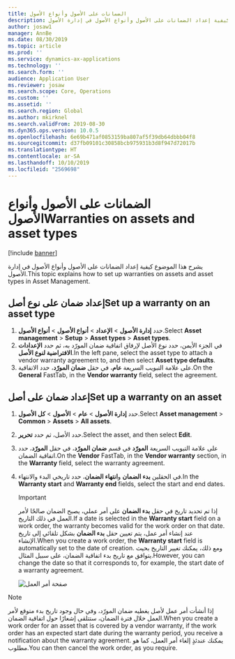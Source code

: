```yaml
---
title: الضمانات على الأصول وأنواع الأصول
description: يشرح هذا الموضوع كيفية إعداد الضمانات على الأصول وأنواع الأصول في إدارة الأصول.
author: josaw1
manager: AnnBe
ms.date: 08/30/2019
ms.topic: article
ms.prod: ''
ms.service: dynamics-ax-applications
ms.technology: ''
ms.search.form: ''
audience: Application User
ms.reviewer: josaw
ms.search.scope: Core, Operations
ms.custom: ''
ms.assetid: ''
ms.search.region: Global
ms.author: mkirknel
ms.search.validFrom: 2019-08-30
ms.dyn365.ops.version: 10.0.5
ms.openlocfilehash: 6e69b471af0853159ba807af5f39db64dbbb04f8
ms.sourcegitcommit: d37fb09101c30858bcb975931b3d8f947d72017b
ms.translationtype: HT
ms.contentlocale: ar-SA
ms.lasthandoff: 10/10/2019
ms.locfileid: "2569698"
---
```

# <a name="warranties-on-assets-and-asset-types"></a><span data-ttu-id="8b7c8-103">الضمانات على الأصول وأنواع الأصول</span><span class="sxs-lookup"><span data-stu-id="8b7c8-103">Warranties on assets and asset types</span></span>

[!include [banner](../../includes/banner.md)]

 


<span data-ttu-id="8b7c8-104">يشرح هذا الموضوع كيفية إعداد الضمانات على الأصول وأنواع الأصول في إدارة الأصول.</span><span class="sxs-lookup"><span data-stu-id="8b7c8-104">This topic explains how to set up warranties on assets and asset types in Asset Management.</span></span>

## <a name="set-up-a-warranty-on-an-asset-type"></a><span data-ttu-id="8b7c8-105">إعداد ضمان على نوع أصل</span><span class="sxs-lookup"><span data-stu-id="8b7c8-105">Set up a warranty on an asset type</span></span>

1. <span data-ttu-id="8b7c8-106">حدد **إدارة الأصول** \> **الإعداد** \> **أنواع الأصول** \> **أنواع الأصول**.</span><span class="sxs-lookup"><span data-stu-id="8b7c8-106">Select **Asset management** \> **Setup** \> **Asset types** \> **Asset types**.</span></span>
2. <span data-ttu-id="8b7c8-107">في الجزء الأيمن، حدد نوع الأصل لإرفاق اتفاقية ضمان المورّد به، ثم حدد **الإعدادات الافتراضية لنوع الأصل**.</span><span class="sxs-lookup"><span data-stu-id="8b7c8-107">In the left pane, select the asset type to attach a vendor warranty agreement to, and then select **Asset type defaults**.</span></span>
3. <span data-ttu-id="8b7c8-108">على علامة التبويب السريعة **عام**، في حقل **ضمان المورّد**، حدد الاتفاقية.</span><span class="sxs-lookup"><span data-stu-id="8b7c8-108">On the **General** FastTab, in the **Vendor warranty** field, select the agreement.</span></span>

## <a name="set-up-a-warranty-on-an-asset"></a><span data-ttu-id="8b7c8-109">إعداد ضمان على أصل</span><span class="sxs-lookup"><span data-stu-id="8b7c8-109">Set up a warranty on an asset</span></span>

1. <span data-ttu-id="8b7c8-110">حدد **إدارة الأصول** \> **عام** \> **الأصول** \> **كل الأصول‏‎**.</span><span class="sxs-lookup"><span data-stu-id="8b7c8-110">Select **Asset management** \> **Common** \> **Assets** \> **All assets**.</span></span>
2. <span data-ttu-id="8b7c8-111">حدد الأصل، ثم حدد **تحرير**.</span><span class="sxs-lookup"><span data-stu-id="8b7c8-111">Select the asset, and then select **Edit**.</span></span>
3. <span data-ttu-id="8b7c8-112">على علامة التبويب السريعة **المورّد** في قسم **ضمان المورّد**، في حقل **المورّد**، حدد اتفاقية الضمان.</span><span class="sxs-lookup"><span data-stu-id="8b7c8-112">On the **Vendor** FastTab, in the **Vendor warranty** section, in the **Warranty** field, select the warranty agreement.</span></span>
4. <span data-ttu-id="8b7c8-113">في الحقلين **بدء الضمان** و**انتهاء الضمان**، حدد تاريخي البدء والانتهاء.</span><span class="sxs-lookup"><span data-stu-id="8b7c8-113">In the **Warranty start** and **Warranty end** fields, select the start and end dates.</span></span>

    > [!IMPORTANT]
    > <span data-ttu-id="8b7c8-114">إذا تم تحديد تاريخ في حقل **بدء الضمان** على أمر عملي، يصبح الضمان صالحًا لأمر العمل في ذلك التاريخ.</span><span class="sxs-lookup"><span data-stu-id="8b7c8-114">If a date is selected in the **Warranty start** field on a work order, the warranty becomes valid for the work order on that date.</span></span> <span data-ttu-id="8b7c8-115">عند إنشاء أمر عمل، يتم تعيين حقل **بدء الضمان** بشكل تلقائي إلى تاريخ الإنشاء.</span><span class="sxs-lookup"><span data-stu-id="8b7c8-115">When you create a work order, the **Warranty start** field is automatically set to the date of creation.</span></span> <span data-ttu-id="8b7c8-116">ومع ذلك، يمكنك تغيير التاريخ بحيث يتوافق مع تاريخ بدء اتفاقية الضمان، على سبيل المثال.</span><span class="sxs-lookup"><span data-stu-id="8b7c8-116">However, you can change the date so that it corresponds to, for example, the start date of a warranty agreement.</span></span>
    >
    > ![صفحة أمر العمل](media/02-warranty.png)

> [!NOTE]
> <span data-ttu-id="8b7c8-118">إذا أنشأت أمر عمل لأصل يغطيه ضمان المورّد، وفي حال وجود تاريخ بدء متوقع لأمر العمل خلال فترة الضمان، ستتلقى إشعارًا حول اتفاقية الضمان.</span><span class="sxs-lookup"><span data-stu-id="8b7c8-118">When you create a work order for an asset that is covered by a vendor warranty, if the work order has an expected start date during the warranty period, you receive a notification about the warranty agreement.</span></span> <span data-ttu-id="8b7c8-119">يمكنك عندئذٍ إلغاء أمر العمل، كما هو مطلوب.</span><span class="sxs-lookup"><span data-stu-id="8b7c8-119">You can then cancel the work order, as you require.</span></span>
